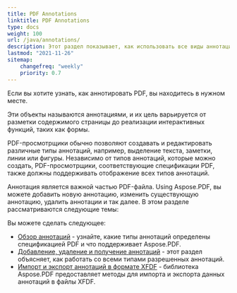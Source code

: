 ```yaml
---
title: PDF Annotations 
linktitle: PDF Annotations
type: docs
weight: 100
url: /java/annotations/
description: Этот раздел показывает, как использовать все виды аннотаций в вашем PDF-файле с библиотекой Aspose.PDF. Узнайте, как рисовать, открывать или добавлять аннотацию с помощью Java.
lastmod: "2021-11-26"    
sitemap:
    changefreq: "weekly"
    priority: 0.7
---
```


Если вы хотите узнать, как аннотировать PDF, вы находитесь в нужном месте.

Эти объекты называются аннотациями, и их цель варьируется от разметки содержимого страницы до реализации интерактивных функций, таких как формы.

PDF-просмотрщики обычно позволяют создавать и редактировать различные типы аннотаций, например, выделение текста, заметки, линии или фигуры. Независимо от типов аннотаций, которые можно создать, PDF-просмотрщики, соответствующие спецификации PDF, также должны поддерживать отображение всех типов аннотаций.

Аннотация является важной частью PDF-файла.
 Using Aspose.PDF, вы можете добавить новую аннотацию, изменить существующую аннотацию, удалить аннотации и так далее. В этом разделе рассматриваются следующие темы:

Вы можете сделать следующее:

- [Обзор аннотаций](/pdf/java/overview-of-annotations/) - узнайте, какие типы аннотаций определены спецификацией PDF и что поддерживает Aspose.PDF.
- [Добавление, удаление и получение аннотаций](/pdf/java/add-delete-and-get-annotation/) - этот раздел объясняет, как работать со всеми типами разрешенных аннотаций.
- [Импорт и экспорт аннотаций в формате XFDF](/pdf/java/import-export-xfdf/) - библиотека Aspose.PDF предоставляет методы для импорта и экспорта данных аннотаций в файлы XFDF.